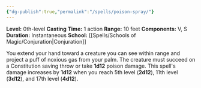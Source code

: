 ```yaml
---
{"dg-publish":true,"permalink":"/spells/poison-spray/"}
---
```


**Level:** 0th-level
**Casting Time:** 1 action
**Range:** 10 feet
**Components:** V, S
**Duration:** Instantaneous
**School:** [[Spells/Schools of Magic/Conjuration\|Conjuration]]

You extend your hand toward a creature you can see within range and project a puff of noxious gas from your palm. The creature must succeed on a Constitution saving throw or take **1d12** poison damage.
This spell's damage increases by **1d12** when you reach 5th level (**2d12**), 11th level (**3d12**), and 17th level (**4d12**).